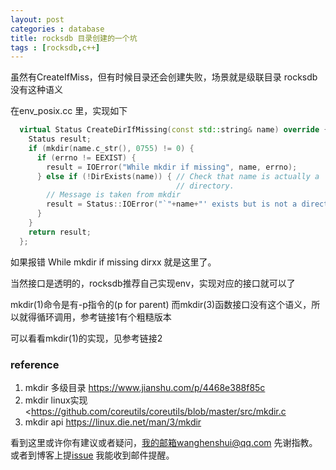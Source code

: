 ```yaml
---
layout: post
categories : database
title: rocksdb 目录创建的一个坑
tags : [rocksdb,c++]
---
```

  

虽然有CreateIfMiss，但有时候目录还会创建失败，场景就是级联目录 rocksdb没有这种语义

 在env_posix.cc 里，实现如下

```c++
  virtual Status CreateDirIfMissing(const std::string& name) override {
    Status result;
    if (mkdir(name.c_str(), 0755) != 0) {
      if (errno != EEXIST) {
        result = IOError("While mkdir if missing", name, errno);
      } else if (!DirExists(name)) { // Check that name is actually a
                                     // directory.
        // Message is taken from mkdir
        result = Status::IOError("`"+name+"' exists but is not a directory");
      }
    }
    return result;
  };
```

如果报错 While mkdir if missing dirxx 就是这里了。

当然接口是透明的，rocksdb推荐自己实现env，实现对应的接口就可以了

mkdir(1)命令是有-p指令的(p for parent) 而mkdir(3)函数接口没有这个语义，所以就得循环调用，参考链接1有个粗糙版本

可以看看mkdir(1)的实现，见参考链接2





### reference

1.  mkdir 多级目录 <https://www.jianshu.com/p/4468e388f85c>
2.  mkdir linux实现 <https://github.com/coreutils/coreutils/blob/master/src/mkdir.c
3.   mkdir api https://linux.die.net/man/3/mkdir

看到这里或许你有建议或者疑问，我的邮箱wanghenshui@qq.com 先谢指教。或者到博客上提[issue](https://github.com/wanghenshui/wanghenshui.github.io/issues/new) 我能收到邮件提醒。

